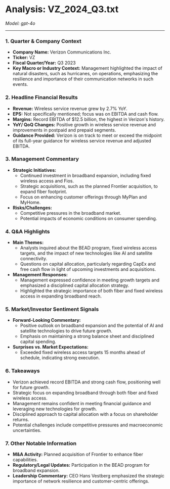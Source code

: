 # Analysis: VZ_2024_Q3.txt

*Model: gpt-4o*

---

### 1. Quarter & Company Context
- **Company Name:** Verizon Communications Inc.
- **Ticker:** VZ
- **Fiscal Quarter/Year:** Q3 2023
- **Key Macro or Industry Context:** Management highlighted the impact of natural disasters, such as hurricanes, on operations, emphasizing the resilience and importance of their communication networks in such events.

### 2. Headline Financial Results
- **Revenue:** Wireless service revenue grew by 2.7% YoY.
- **EPS:** Not specifically mentioned; focus was on EBITDA and cash flow.
- **Margins:** Record EBITDA of $12.5 billion, the highest in Verizon's history.
- **YoY/ QoQ Changes:** Positive growth in wireless service revenue and improvements in postpaid and prepaid segments.
- **Guidance Provided:** Verizon is on track to meet or exceed the midpoint of its full-year guidance for wireless service revenue and adjusted EBITDA.

### 3. Management Commentary
- **Strategic Initiatives:** 
  - Continued investment in broadband expansion, including fixed wireless access and Fios.
  - Strategic acquisitions, such as the planned Frontier acquisition, to expand fiber footprint.
  - Focus on enhancing customer offerings through MyPlan and MyHome.
- **Risks/Challenges:** 
  - Competitive pressures in the broadband market.
  - Potential impacts of economic conditions on consumer spending.

### 4. Q&A Highlights
- **Main Themes:** 
  - Analysts inquired about the BEAD program, fixed wireless access targets, and the impact of new technologies like AI and satellite connectivity.
  - Questions on capital allocation, particularly regarding CapEx and free cash flow in light of upcoming investments and acquisitions.
- **Management Responses:** 
  - Management expressed confidence in meeting growth targets and emphasized a disciplined capital allocation strategy.
  - Highlighted the strategic importance of both fiber and fixed wireless access in expanding broadband reach.

### 5. Market/Investor Sentiment Signals
- **Forward-Looking Commentary:** 
  - Positive outlook on broadband expansion and the potential of AI and satellite technologies to drive future growth.
  - Emphasis on maintaining a strong balance sheet and disciplined capital spending.
- **Surprises vs. Market Expectations:** 
  - Exceeded fixed wireless access targets 15 months ahead of schedule, indicating strong execution.

### 6. Takeaways
- Verizon achieved record EBITDA and strong cash flow, positioning well for future growth.
- Strategic focus on expanding broadband through both fiber and fixed wireless access.
- Management remains confident in meeting financial guidance and leveraging new technologies for growth.
- Disciplined approach to capital allocation with a focus on shareholder returns.
- Potential challenges include competitive pressures and macroeconomic uncertainties.

### 7. Other Notable Information
- **M&A Activity:** Planned acquisition of Frontier to enhance fiber capabilities.
- **Regulatory/Legal Updates:** Participation in the BEAD program for broadband expansion.
- **Leadership Commentary:** CEO Hans Vestberg emphasized the strategic importance of network resilience and customer-centric offerings.
